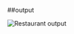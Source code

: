 
##output

![Restaurant output](https://cloud.githubusercontent.com/assets/19718351/24407510/c02dfb9a-13e8-11e7-9e58-4a381a074319.png)
